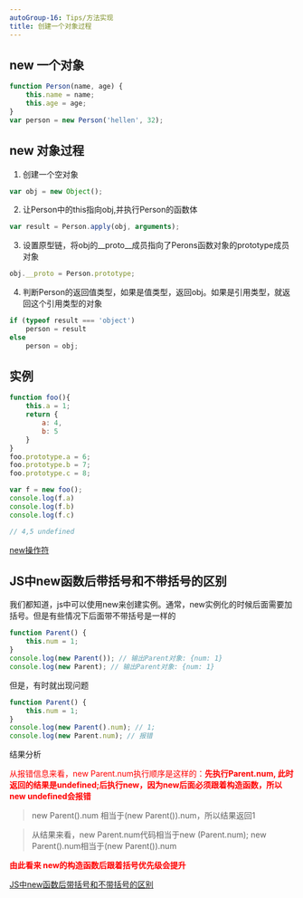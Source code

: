 ```yaml
---
autoGroup-16: Tips/方法实现
title: 创建一个对象过程
---
```


## new 一个对象

```js
function Person(name, age) {
    this.name = name;
    this.age = age;
}
var person = new Person('hellen', 32);
```

## new 对象过程

1. 创建一个空对象

```js
var obj = new Object();
```

2. 让Person中的this指向obj,并执行Person的函数体

```js
var result = Person.apply(obj, arguments);
```

3. 设置原型链，将obj的__proto__成员指向了Perons函数对象的prototype成员对象

```js
obj.__proto = Person.prototype;
```

4. 判断Person的返回值类型，如果是值类型，返回obj。如果是引用类型，就返回这个引用类型的对象

```js
if (typeof result === 'object')
    person = result
else 
    person = obj;
```


## 实例
```js
function foo(){
    this.a = 1;
    return {
        a: 4,
        b: 5
    }
}
foo.prototype.a = 6;
foo.prototype.b = 7;
foo.prototype.c = 8;

var f = new foo();
console.log(f.a)
console.log(f.b)
console.log(f.c)

// 4,5 undefined
```

[new操作符](/front-end/interview/dachang2.html#简单)

## JS中new函数后带括号和不带括号的区别
我们都知道，js中可以使用new来创建实例。通常，new实例化的时候后面需要加括号。但是有些情况下后面带不带括号是一样的
```js
function Parent() {
    this.num = 1;
}
console.log(new Parent()); // 输出Parent对象: {num: 1}
console.log(new Parent); // 输出Parent对象: {num: 1}
```
但是，有时就出现问题
```js
function Parent() {
    this.num = 1;
}
console.log(new Parent().num); // 1;
console.log(new Parent.num); // 报错
```
结果分析

<span style="color: red">从报错信息来看，new Parent.num执行顺序是这样的：**先执行Parent.num, 此时返回的结果是undefined;后执行new，因为new后面必须跟着构造函数，所以new undefined会报错**</span>

> new Parent().num 相当于(new Parent()).num，所以结果返回1

> 从结果来看，new Parent.num代码相当于new (Parent.num); new Parent().num相当于(new Parent()).num

<span style="color: red">**由此看来 new的构造函数后跟着括号优先级会提升**</span>


[JS中new函数后带括号和不带括号的区别](https://www.jianshu.com/p/f84989f0bc39)
